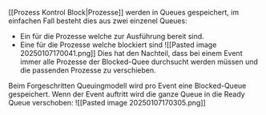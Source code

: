 [[Prozess Kontrol Block|Prozesse]] werden in Queues gespeichert, im einfachen Fall besteht dies aus zwei einzenel Queues:
- Ein für die Prozesse welche zur Ausführung bereit sind.
- Eine für die Prozesse welche blockiert sind
![[Pasted image 20250107170041.png]]
Dies hat den Nachteil, dass bei einem Event immer alle Prozesse der Blocked-Quee durchsucht werden müssen und die passenden Prozesse zu verschieben.

Beim Forgeschritten Queuingmodell wird pro Event eine Blocked-Queue gespeichert. Wenn der Event auftritt wird die ganze Queue in die Ready Queue verschoben:
![[Pasted image 20250107170305.png]]